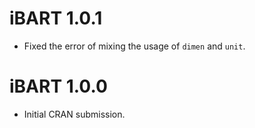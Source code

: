 # iBART 1.0.1

* Fixed the error of mixing the usage of `dimen` and `unit`.


# iBART 1.0.0

* Initial CRAN submission.
